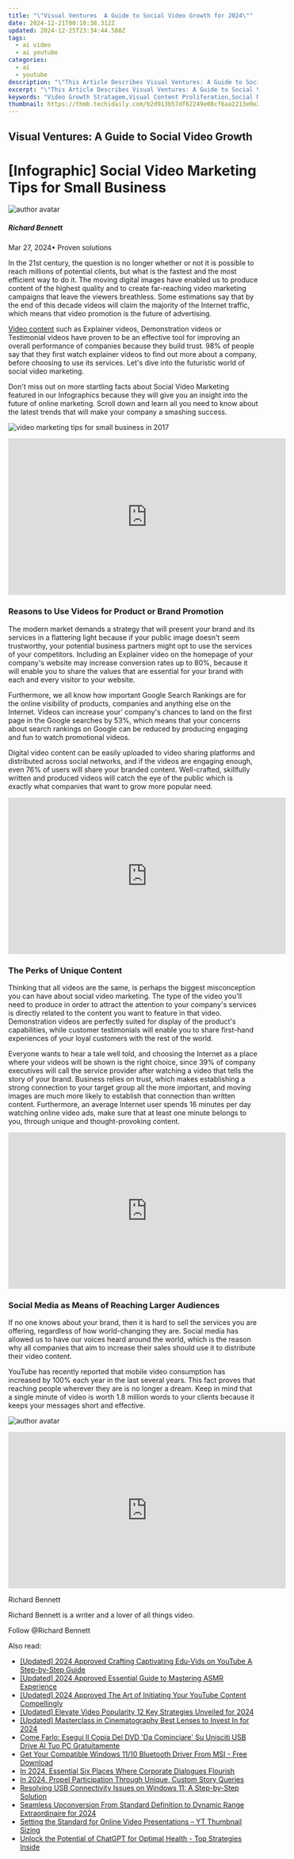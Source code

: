 ```yaml
---
title: "\"Visual Ventures  A Guide to Social Video Growth for 2024\""
date: 2024-12-21T00:10:38.312Z
updated: 2024-12-25T23:34:44.588Z
tags:
  - ai video
  - ai youtube
categories:
  - ai
  - youtube
description: "\"This Article Describes Visual Ventures: A Guide to Social Video Growth for 2024\""
excerpt: "\"This Article Describes Visual Ventures: A Guide to Social Video Growth for 2024\""
keywords: "Video Growth Stratagem,Visual Content Proliferation,Social Media Video Tactics,Video Marketing Evolutions,Digital Video Expansion,Video Share Dynamics,Visual Media Influencing"
thumbnail: https://thmb.techidaily.com/b2d913b57df62249e08cf6aa2213e0e218bf0ce45d452041bd7c83bf359b02fd.jpg
---
```


## Visual Ventures: A Guide to Social Video Growth

# \[Infographic\] Social Video Marketing Tips for Small Business

![author avatar](https://images.wondershare.com/filmora/article-images/richard-bennett.jpg)

##### Richard Bennett

 Mar 27, 2024• Proven solutions

In the 21st century, the question is no longer whether or not it is possible to reach millions of potential clients, but what is the fastest and the most efficient way to do it. The moving digital images have enabled us to produce content of the highest quality and to create far-reaching video marketing campaigns that leave the viewers breathless. Some estimations say that by the end of this decade videos will claim the majority of the Internet traffic, which means that video promotion is the future of advertising.

[Video content](https://www.pointvisible.com/blog/video-marketing/) such as Explainer videos, Demonstration videos or Testimonial videos have proven to be an effective tool for improving an overall performance of companies because they build trust. 98% of people say that they first watch explainer videos to find out more about a company, before choosing to use its services. Let's dive into the futuristic world of social video marketing.

Don't miss out on more startling facts about Social Video Marketing featured in our Infographics because they will give you an insight into the future of online marketing. Scroll down and learn all you need to know about the latest trends that will make your company a smashing success.

![video marketing tips for small business in 2017](https://images.wondershare.com/filmora/article-images/video-marketing-tips-for-small-business-in-2017.jpg)

<!-- affiliate ads begin -->
<iframe width="560" height="315" src="https://www.youtube.com/embed/1rCjQ09iG7s?si=Si1fUBric8MH1VHI" title="YouTube video player" frameborder="0" allow="accelerometer; autoplay; clipboard-write; encrypted-media; gyroscope; picture-in-picture; web-share" referrerpolicy="strict-origin-when-cross-origin" allowfullscreen></iframe>
<!-- affiliate ads end -->

### Reasons to Use Videos for Product or Brand Promotion

The modern market demands a strategy that will present your brand and its services in a flattering light because if your public image doesn't seem trustworthy, your potential business partners might opt to use the services of your competitors. Including an Explainer video on the homepage of your company's website may increase conversion rates up to 80%, because it will enable you to share the values that are essential for your brand with each and every visitor to your website.

Furthermore, we all know how important Google Search Rankings are for the online visibility of products, companies and anything else on the Internet. Videos can increase your' company's chances to land on the first page in the Google searches by 53%, which means that your concerns about search rankings on Google can be reduced by producing engaging and fun to watch promotional videos.

Digital video content can be easily uploaded to video sharing platforms and distributed across social networks, and if the videos are engaging enough, even 76% of users will share your branded content. Well-crafted, skillfully written and produced videos will catch the eye of the public which is exactly what companies that want to grow more popular need.

<!-- affiliate ads begin -->
<iframe width="560" height="315" src="https://www.youtube.com/embed/NTQGoOOiJzs?si=zbZwflEfXgBY3qbs" title="YouTube video player" frameborder="0" allow="accelerometer; autoplay; clipboard-write; encrypted-media; gyroscope; picture-in-picture; web-share" referrerpolicy="strict-origin-when-cross-origin" allowfullscreen></iframe>
<!-- affiliate ads end -->

### The Perks of Unique Content

Thinking that all videos are the same, is perhaps the biggest misconception you can have about social video marketing. The type of the video you'll need to produce in order to attract the attention to your company's services is directly related to the content you want to feature in that video. Demonstration videos are perfectly suited for display of the product's capabilities, while customer testimonials will enable you to share first-hand experiences of your loyal customers with the rest of the world.

Everyone wants to hear a tale well told, and choosing the Internet as a place where your videos will be shown is the right choice, since 39% of company executives will call the service provider after watching a video that tells the story of your brand. Business relies on trust, which makes establishing a strong connection to your target group all the more important, and moving images are much more likely to establish that connection than written content. Furthermore, an average Internet user spends 16 minutes per day watching online video ads, make sure that at least one minute belongs to you, through unique and thought-provoking content.

<!-- affiliate ads begin -->
<iframe width="560" height="315" src="https://www.youtube.com/embed/Nyp7-xVwqHA?si=XCuZbpKLFIdrGQQh" title="YouTube video player" frameborder="0" allow="accelerometer; autoplay; clipboard-write; encrypted-media; gyroscope; picture-in-picture; web-share" referrerpolicy="strict-origin-when-cross-origin" allowfullscreen></iframe>
<!-- affiliate ads end -->

### Social Media as Means of Reaching Larger Audiences

If no one knows about your brand, then it is hard to sell the services you are offering, regardless of how world-changing they are. Social media has allowed us to have our voices heard around the world, which is the reason why all companies that aim to increase their sales should use it to distribute their video content.

YouTube has recently reported that mobile video consumption has increased by 100% each year in the last several years. This fact proves that reaching people wherever they are is no longer a dream. Keep in mind that a single minute of video is worth 1.8 million words to your clients because it keeps your messages short and effective.

![author avatar](https://images.wondershare.com/filmora/article-images/richard-bennett.jpg)

<!-- affiliate ads begin -->
<iframe width="560" height="315" src="https://www.youtube.com/embed/-Bov2KfWQ_Y?si=MnVczisgeJ-sGW2r" title="YouTube video player" frameborder="0" allow="accelerometer; autoplay; clipboard-write; encrypted-media; gyroscope; picture-in-picture; web-share" referrerpolicy="strict-origin-when-cross-origin" allowfullscreen></iframe>
<!-- affiliate ads end -->

Richard Bennett

Richard Bennett is a writer and a lover of all things video.

Follow @Richard Bennett

<ins class="adsbygoogle"
     style="display:block"
     data-ad-format="autorelaxed"
     data-ad-client="ca-pub-7571918770474297"
     data-ad-slot="1223367746"></ins>

<ins class="adsbygoogle"
     style="display:block"
     data-ad-client="ca-pub-7571918770474297"
     data-ad-slot="8358498916"
     data-ad-format="auto"
     data-full-width-responsive="true"></ins>

<span class="atpl-alsoreadstyle">Also read:</span>
<div><ul>
<li><a href="https://youtube-webster.techidaily.com/ed-2024-approved-crafting-captivating-edu-vids-on-youtube-a-step-by-step-guide/"><u>[Updated] 2024 Approved Crafting Captivating Edu-Vids on YouTube A Step-by-Step Guide</u></a></li>
<li><a href="https://youtube-webster.techidaily.com/ed-2024-approved-essential-guide-to-mastering-asmr-experience/"><u>[Updated] 2024 Approved Essential Guide to Mastering ASMR Experience</u></a></li>
<li><a href="https://youtube-webster.techidaily.com/ed-2024-approved-the-art-of-initiating-your-youtube-content-compellingly/"><u>[Updated] 2024 Approved The Art of Initiating Your YouTube Content Compellingly</u></a></li>
<li><a href="https://youtube-webster.techidaily.com/ed-elevate-video-popularity-12-key-strategies-unveiled-for-2024/"><u>[Updated] Elevate Video Popularity 12 Key Strategies Unveiled for 2024</u></a></li>
<li><a href="https://youtube-webster.techidaily.com/ed-masterclass-in-cinematography-best-lenses-to-invest-in-for-2024/"><u>[Updated] Masterclass in Cinematography Best Lenses to Invest In for 2024</u></a></li>
<li><a href="https://techtrends.techidaily.com/come-farlo-esegui-il-copia-del-dvd-da-cominciare-su-unisciti-usb-drive-al-tuo-pc-gratuitamente/"><u>Come Farlo: Esegui Il Copia Del DVD 'Da Cominciare' Su Unisciti USB Drive Al Tuo PC Gratuitamente</u></a></li>
<li><a href="https://hardware-updates.techidaily.com/get-your-compatible-windows-1110-bluetooth-driver-from-msi-free-download/"><u>Get Your Compatible Windows 11/10 Bluetooth Driver From MSI - Free Download</u></a></li>
<li><a href="https://fox-friendly.techidaily.com/in-2024-essential-six-places-where-corporate-dialogues-flourish/"><u>In 2024, Essential Six Places Where Corporate Dialogues Flourish</u></a></li>
<li><a href="https://instagram-video-recordings.techidaily.com/in-2024-propel-participation-through-unique-custom-story-queries/"><u>In 2024, Propel Participation Through Unique, Custom Story Queries</u></a></li>
<li><a href="https://driver-download.techidaily.com/resolving-usb-connectivity-issues-on-windows-11-a-step-by-step-solution/"><u>Resolving USB Connectivity Issues on Windows 11: A Step-by-Step Solution</u></a></li>
<li><a href="https://extra-skills.techidaily.com/seamless-upconversion-from-standard-definition-to-dynamic-range-extraordinaire-for-2024/"><u>Seamless Upconversion From Standard Definition to Dynamic Range Extraordinaire for 2024</u></a></li>
<li><a href="https://youtube-webster.techidaily.com/ng-the-standard-for-online-video-presentations-yt-thumbnail-sizing/"><u>Setting the Standard for Online Video Presentations – YT Thumbnail Sizing</u></a></li>
<li><a href="https://tech-haven.techidaily.com/unlock-the-potential-of-chatgpt-for-optimal-health-top-strategies-inside/"><u>Unlock the Potential of ChatGPT for Optimal Health - Top Strategies Inside</u></a></li>
</ul></div>

